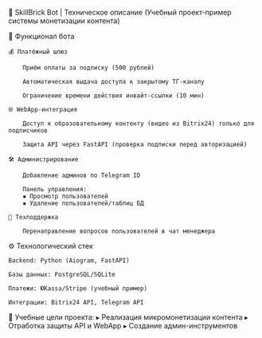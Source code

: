 🤖 SkillBrick Bot | Техническое описание
(Учебный проект-пример системы монетизации контента)

🔧 Функционал бота

    💰 Платёжный шлюз

        Приём оплаты за подписку (500 рублей)

        Автоматическая выдача доступа к закрытому ТГ-каналу

        Ограничение времени действия инвайт-ссылки (10 мин)

    🌐 WebApp-интеграция

        Доступ к образовательному контенту (видео из Bitrix24) только для подписчиков

        Защита API через FastAPI (проверка подписки перед авторизацией)

    🛠️ Администрирование

        Добавление админов по Telegram ID

        Панель управления:
        ▪ Просмотр пользователей
        ▪ Удаление пользователей/таблиц БД

    📮 Техподдержка

        Перенаправление вопросов пользователей в чат менеджера

⚙️ Технологический стек

    Backend: Python (Aiogram, FastAPI)

    Базы данных: PostgreSQL/SQLite

    Платежи: ЮKassa/Stripe (учебный пример)

    Интеграции: Bitrix24 API, Telegram API
📌 Учебные цели проекта:
    ▸ Реализация микромонетизации контента
    ▸ Отработка защиты API и WebApp
    ▸ Создание админ-инструментов